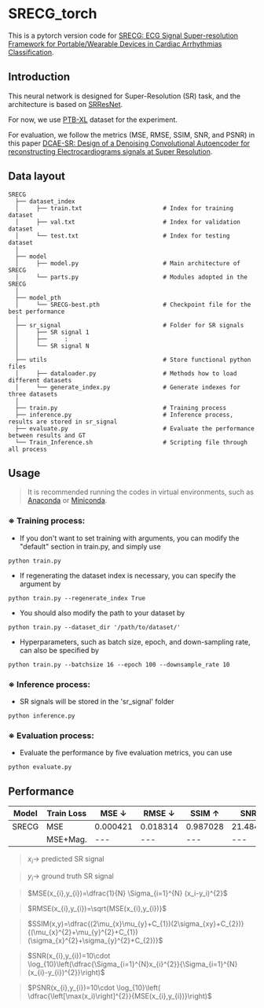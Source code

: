 # SRECG_torch

This is a pytorch version code for [SRECG: ECG Signal Super-resolution Framework for Portable/Wearable Devices in Cardiac Arrhythmias Classification](https://arxiv.org/abs/2012.03803).

## Introduction

This neural network is designed for Super-Resolution (SR) task, and the architecture is based on [SRResNet](https://arxiv.org/abs/1609.04802).

For now, we use [PTB-XL](https://physionet.org/content/ptb-xl/1.0.3/) dataset for the experiment.

For evaluation, we follow the metrics (MSE, RMSE, SSIM, SNR, and PSNR) in this paper [DCAE-SR: Design of a Denoising Convolutional Autoencoder for reconstructing Electrocardiograms signals at Super Resolution](https://arxiv.org/abs/2404.15307).

## Data layout

    SRECG
      ├── dataset_index
      │     ├── train.txt                       # Index for training dataset
      │     ├── val.txt                         # Index for validation dataset
      │     └── test.txt                        # Index for testing dataset
      │
      ├── model
      │     ├── model.py                        # Main architecture of SRECG
      │     └── parts.py                        # Modules adopted in the SRECG
      │
      ├── model_pth
      │     └── SRECG-best.pth                  # Checkpoint file for the best performance
      │
      ├── sr_signal                             # Folder for SR signals
      │     ├── SR signal 1
      │     ├──     :
      │     └── SR signal N
      │
      ├── utils                                 # Store functional python files
      │     ├── dataloader.py                   # Methods how to load different datasets
      │     └── generate_index.py               # Generate indexes for three datasets
      │
      ├── train.py                              # Training process
      ├── inference.py                          # Inference process, results are stored in sr_signal
      ├── evaluate.py                           # Evaluate the performance between results and GT
      └── Train_Inference.sh                    # Scripting file through all process

## Usage
> It is recommended running the codes in virtual environments, such as [Anaconda](https://www.anaconda.com/download) or [Miniconda](https://docs.anaconda.com/miniconda/).

### ※ Training process:
- If you don't want to set training with arguments, you can modify the "default" section in train.py, and simply use
```
python train.py
```

- If regenerating the dataset index is necessary, you can specify the argument by
```
python train.py --regenerate_index True
```

- You should also modify the path to your dataset by
```
python train.py --dataset_dir '/path/to/dataset/'
```

- Hyperparameters, such as batch size, epoch, and down-sampling rate, can also be specified by
```
python train.py --batchsize 16 --epoch 100 --downsample_rate 10
```

### ※ Inference process:
- SR signals will be stored in the 'sr_signal' folder
```
python inference.py
```

### ※ Evaluation process:
- Evaluate the performance by five evaluation metrics, you can use
```
python evaluate.py
```

## Performance

 Model | Train Loss | MSE $\downarrow$ | RMSE $\downarrow$ | SSIM $\uparrow$ | SNR $\uparrow$ | PSNR $\uparrow$ |
  ---  |    ---     |    ---           |     ---           |         ---     |         ---    |         ---     |
 SRECG |    MSE     |  0.000421        |   0.018314        |   0.987028      |  21.484913     |  40.013966      |
 &nbsp;|  MSE+Mag.  |    ---           |     ---           |     ---         |     ---        |     ---         |

> $x_i \rightarrow$ predicted SR signal

> $y_i \rightarrow$ ground truth SR signal

> $MSE(x_{i},y_{i})=\dfrac{1}{N} \Sigma_{i=1}^{N} (x_i-y_i)^{2}$

> $RMSE(x_{i},y_{i})=\sqrt{MSE(x_{i},y_{i})}$

> $SSIM(x,y)=\dfrac{(2\mu_{x}\mu_{y}+C_{1})(2\sigma_{xy}+C_{2})}{(\mu_{x}^{2}+\mu_{y}^{2}+C_{1})(\sigma_{x}^{2}+\sigma_{y}^{2}+C_{2})}$

> $SNR(x_{i},y_{i})=10\cdot \log_{10}\left(\dfrac{\Sigma_{i=1}^{N}x_{i}^{2}}{\Sigma_{i=1}^{N}(x_{i}-y_{i})^{2}}\right)$

> $PSNR(x_{i},y_{i})=10\cdot \log_{10}\left( \dfrac{\left[\max(x_i)\right]^{2}}{MSE(x_{i},y_{i})}\right)$



